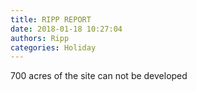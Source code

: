 ```yaml
---
title: RIPP REPORT
date: 2018-01-18 10:27:04
authors: Ripp
categories: Holiday
---
```


 700 acres of the site can not be developed
